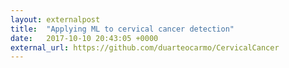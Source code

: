 ```yaml
---
layout: externalpost
title:  "Applying ML to cervical cancer detection"
date:   2017-10-10 20:43:05 +0000
external_url: https://github.com/duarteocarmo/CervicalCancer
---
```

